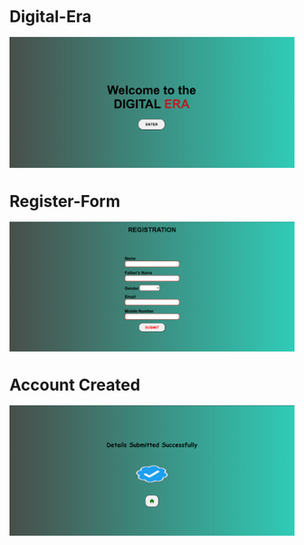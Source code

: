 # Digital-Era
![image alt](https://github.com/karimmohdrafi/Digital-Era/blob/829629268120ad5e7dac6e69c9a3e8ac9848c264/Era-FIRST.png)
# Register-Form
![image alt](https://github.com/karimmohdrafi/Digital-Era/blob/4be91ef1970c9e27768f6fd07648095c29f20099/ERA-SECOND.png)
# Account Created
![image alt](https://github.com/karimmohdrafi/Digital-Era/blob/3719047b9a5b5823b3a4495f3c126e63b2ccb9d5/ERA-THIRD.png)
